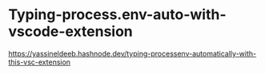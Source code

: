 # Typing-process.env-auto-with-vscode-extension
<a href="https://yassineldeeb.hashnode.dev/typing-processenv-automatically-with-this-vsc-extension">https://yassineldeeb.hashnode.dev/typing-processenv-automatically-with-this-vsc-extension</a>

